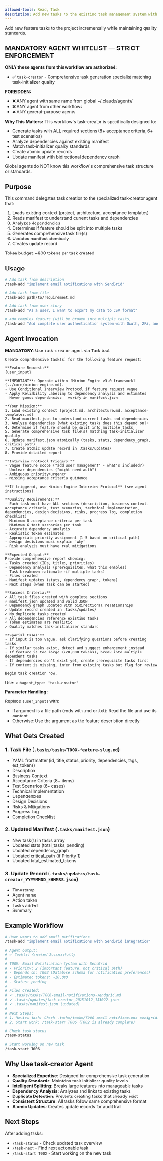 ```yaml
---
allowed-tools: Read, Task
description: Add new tasks to the existing task management system with full comprehensiveness
---
```


Add new feature tasks to the project incrementally while maintaining quality standards.

## MANDATORY AGENT WHITELIST — STRICT ENFORCEMENT

**ONLY these agents from this workflow are authorized:**

- ✅ `task-creator` - Comprehensive task generation specialist matching task-initializer quality

**FORBIDDEN:**
- ❌ ANY agent with same name from global ~/.claude/agents/
- ❌ ANY agent from other workflows
- ❌ ANY general-purpose agents

**Why This Matters:**
This workflow's task-creator is specifically designed to:
- Generate tasks with ALL required sections (8+ acceptance criteria, 6+ test scenarios)
- Analyze dependencies against existing manifest
- Match task-initializer quality standards
- Create atomic update records
- Update manifest with bidirectional dependency graph

Global agents do NOT know this workflow's comprehensive task structure or standards.

## Purpose

This command delegates task creation to the specialized task-creator agent that:
1. Loads existing context (project, architecture, acceptance templates)
2. Reads manifest to understand current tasks and dependencies
3. Analyzes dependencies
4. Determines if feature should be split into multiple tasks
5. Generates comprehensive task file(s)
6. Updates manifest atomically
7. Creates update record

Token budget: ~800 tokens per task created

## Usage

```bash
# Add task from description
/task-add "implement email notifications with SendGrid"

# Add task from file
/task-add path/to/requirement.md

# Add task from user story
/task-add "As a user, I want to export my data to CSV format"

# Add complex feature (will be broken into multiple tasks)
/task-add "Add complete user authentication system with OAuth, 2FA, and password reset"
```

## Agent Invocation

**MANDATORY**: Use `task-creator` agent via Task tool.

```
Create comprehensive task(s) for the following feature request:

**Feature Request:**
{user_input}

**IMPORTANT**: Operate within [Minion Engine v3.0 framework](../core/minion-engine.md).
- Use Conditional Interview Protocol if feature request vague
- Apply Reliability Labeling to dependency analysis and estimates
- Never guess dependencies - verify in manifest.json

**Your Mission:**
1. Load existing context (project.md, architecture.md, acceptance-templates.md)
2. Read manifest.json to understand current tasks and dependencies
3. Analyze dependencies (what existing tasks does this depend on?)
4. Determine if feature should be split into multiple tasks
5. Generate comprehensive task file(s) matching task-initializer quality
6. Update manifest.json atomically (tasks, stats, dependency_graph, critical_path)
7. Create atomic update record in .tasks/updates/
8. Provide detailed report

**Interview Protocol Triggers:**
- Vague feature scope ("add user management" - what's included?)
- Unclear dependencies ("might need auth")
- Ambiguous priority/urgency
- Missing acceptance criteria guidance

**If triggered, use Minion Engine Interview Protocol** (see agent instructions)

**Quality Requirements:**
- Each task must have ALL sections (description, business context, acceptance criteria, test scenarios, technical implementation, dependencies, design decisions, risks, progress log, completion checklist)
- Minimum 8 acceptance criteria per task
- Minimum 6 test scenarios per task
- Accurate dependency analysis
- Realistic token estimates
- Appropriate priority assignment (1-5 based on critical path)
- Design decisions must explain "why"
- Risk analysis must have real mitigations

**Expected Output:**
Provide comprehensive report showing:
- Tasks created (IDs, titles, priorities)
- Dependency analysis (prerequisites, what this enables)
- Task breakdown rationale (if multiple tasks)
- Files created
- Manifest updates (stats, dependency graph, tokens)
- Next steps (when task can be started)

**Success Criteria:**
✓ All task files created with complete sections
✓ manifest.json updated and valid JSON
✓ Dependency graph updated with bidirectional relationships
✓ Update record created in .tasks/updates/
✓ No duplicate tasks created
✓ All dependencies reference existing tasks
✓ Token estimates are realistic
✓ Quality matches task-initializer standard

**Special Cases:**
- If input is too vague, ask clarifying questions before creating tasks
- If similar tasks exist, detect and suggest enhancement instead
- If feature is too large (>20,000 tokens), break into multiple dependent tasks
- If dependencies don't exist yet, create prerequisite tasks first
- If context is missing, infer from existing tasks but flag for review

Begin task creation now.
```

Use: `subagent_type: "task-creator"`

**Parameter Handling:**

Replace `{user_input}` with:
- If argument is a file path (ends with .md or .txt): Read the file and use its content
- Otherwise: Use the argument as the feature description directly

## What Gets Created

### 1. Task File (`.tasks/tasks/T00X-feature-slug.md`)
- YAML frontmatter (id, title, status, priority, dependencies, tags, est_tokens)
- Description
- Business Context
- Acceptance Criteria (8+ items)
- Test Scenarios (6+ cases)
- Technical Implementation
- Dependencies
- Design Decisions
- Risks & Mitigations
- Progress Log
- Completion Checklist

### 2. Updated Manifest (`.tasks/manifest.json`)
- New task(s) in tasks array
- Updated stats (total_tasks, pending)
- Updated dependency_graph
- Updated critical_path (if Priority 1)
- Updated total_estimated_tokens

### 3. Update Record (`.tasks/updates/task-creator_YYYYMMDD_HHMMSS.json`)
- Timestamp
- Agent name
- Action taken
- Tasks added
- Summary

## Example Workflow

```bash
# User wants to add email notifications
/task-add "implement email notifications with SendGrid integration"

# Agent output:
# ✅ Task(s) Created Successfully
#
# T006: Email Notification System with SendGrid
# - Priority: 2 (important feature, not critical path)
# - Depends on: T002 (Database schema for notification preferences)
# - Estimated tokens: ~10,000
# - Status: pending
#
# Files Created:
# ✓ .tasks/tasks/T006-email-notifications-sendgrid.md
# ✓ .tasks/updates/task-creator_20251012_143022.json
# ✓ .tasks/manifest.json (updated)
#
# Next Steps:
# 1. Review task: Check .tasks/tasks/T006-email-notifications-sendgrid.md
# 2. Start work: /task-start T006 (T002 is already complete)

# Check task status
/task-status

# Start working on new task
/task-start T006
```

## Why Use task-creator Agent

- **Specialized Expertise**: Designed for comprehensive task generation
- **Quality Standards**: Maintains task-initializer quality levels
- **Intelligent Splitting**: Breaks large features into manageable tasks
- **Dependency Analysis**: Analyzes and links to existing tasks
- **Duplicate Detection**: Prevents creating tasks that already exist
- **Consistent Structure**: All tasks follow same comprehensive format
- **Atomic Updates**: Creates update records for audit trail

## Next Steps

After adding tasks:
- `/task-status` - Check updated task overview
- `/task-next` - Find next actionable task
- `/task-start T00X` - Start working on the new task
